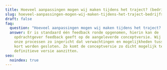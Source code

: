 ```yaml
---
title: Hoeveel aanpassingen mogen wij maken tijdens het traject? (bedrijfsvideo)
slug: hoeveel-aanpassingen-mogen-wij-maken-tijdens-het-traject-bedrijfsvideo
draft: false
faq:
  question: "Hoeveel aanpassingen mogen wij maken tijdens het traject? "
  answer: Er is standaard één feedback ronde opgenomen, hierin kan de
    opdrachtgever feedback geeft op de aangeleverde conceptversie. Wij hebben
    onze processen zo ingericht dat verwachtingen en mogelijkheden tussentijds
    kort worden gesloten. Zo komt de conceptversie zo dicht mogelijk tegen de
    definitieve versie aanzitten.
seo:
  noindex: true
---
```

